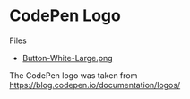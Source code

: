 # CodePen Logo

Files
- [Button-White-Large.png](https://blog.codepen.io/wp-content/uploads/2012/06/Button-White-Large.png)

The CodePen logo was taken from https://blog.codepen.io/documentation/logos/
